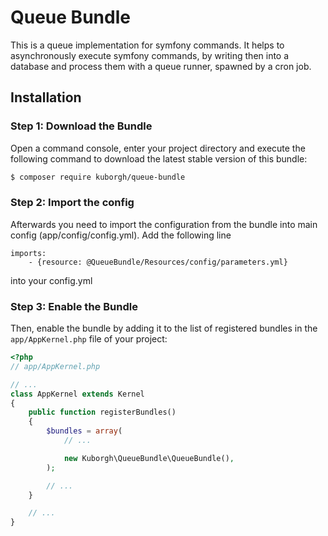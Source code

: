 Queue Bundle
============

This is a queue implementation for symfony commands. 
It helps to asynchronously execute symfony commands, by writing then into a database and process them with a queue runner, spawned by a cron job.

Installation
------------

### Step 1: Download the Bundle

Open a command console, enter your project directory and execute the
following command to download the latest stable version of this bundle:

```bash
$ composer require kuborgh/queue-bundle
```

### Step 2: Import the config

Afterwards you need to import the configuration from the bundle into main config (app/config/config.yml). Add the following line
```
imports:
    - {resource: @QueueBundle/Resources/config/parameters.yml}
```
into your config.yml

### Step 3: Enable the Bundle

Then, enable the bundle by adding it to the list of registered bundles
in the `app/AppKernel.php` file of your project:

```php
<?php
// app/AppKernel.php

// ...
class AppKernel extends Kernel
{
    public function registerBundles()
    {
        $bundles = array(
            // ...

            new Kuborgh\QueueBundle\QueueBundle(),
        );

        // ...
    }

    // ...
}
```
